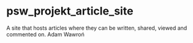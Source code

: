 # psw_projekt_article_site
A site that hosts articles where they can be written, shared, viewed and commented on.
Adam Wawroń
